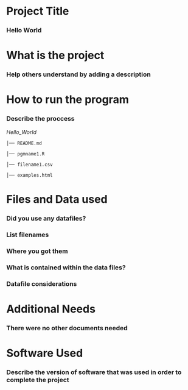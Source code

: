 # **Project Title**
### **Hello World**
# What is the project
###  Help others understand by adding a description
# How to run the program
### Describe the proccess
  *Hello_World*

    │── README.md
    
    │── pgmname1.R
    
    │── filename1.csv
    
    │── examples.html
   
# Files and Data used
### Did you use any datafiles?
### List filenames
### Where you got them
### What is contained within the data files?
### Datafile considerations
# Additional Needs
### There were no other documents needed
# Software Used
### Describe the version of software that was used in order to complete the project
